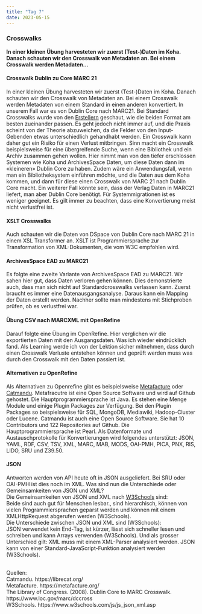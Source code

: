 ```yaml
---
title: "Tag 7"
date: 2023-05-15
---
```


### Crosswalks 
**In einer kleinen Übung harvesteten wir zuerst (Test-)Daten im Koha. Danach schauten wir den Crosswalk von Metadaten an. Bei einem Crosswalk werden Metadaten...**



#### **Crosswalk Dublin zu Core MARC 21**
In einer kleinen Übung harvesteten wir zuerst (Test-)Daten im Koha. Danach schauten wir den Crosswalk von Metadaten an. Bei einem Crosswalk werden Metadaten von einem Standard in einen anderen konvertiert. In unserem Fall war es von Dublin Core nach MARC21.
Bei Standard Crosswalks wurde von den <a href="https://www.loc.gov/marc/dccross">Erstellern</a> geschaut, wie die beiden Format am besten zueinander passen. Es geht jedoch nicht immer auf, und die Praxis scheint von der Theorie abzuweichen, da die Felder von den Input-Gebenden etwas unterschiedlich gehandhabt werden. Ein Crosswalk kann daher gut ein Risiko für einen Verlust mitbringen. Sinn macht ein Crosswalk beispielsweise für eine übergreifende Suche, wenn eine Bibliothek und ein Archiv zusammen gehen wollen. Hier nimmt man von den tiefer erschlossen Systemen wie Koha und ArchivesSpace Daten, um diese Daten dann im «kleineren» Dublin Core zu haben. Zudem wäre ein Anwendungsfall, wenn man ein Bibliotheksystem einführen möchte, und die Daten aus dem Koha kommen, und dann für diese einen Crosswalk von MARC 21 nach Dublin Core macht. Ein weiterer Fall könnte sein, dass der Verlag Daten in MARC21 liefert, man aber Dublin Core benötigt. Für Systemmigrationen ist es weniger geeignet. Es gilt immer zu beachten, dass eine Konvertierung meist nicht verlustfrei ist. 
<br>
#### **XSLT Crosswalks**<br>
Auch schauten wir die Daten von DSpace von Dublin Core nach MARC 21 in einem XSL Transformer an. XSLT ist Programmiersprache zur Transformation von XML-Dokumenten, die vom W3C empfohlen wird. 
<br>
#### **ArchivesSpace EAD zu MARC21**<br>
Es folgte eine zweite Variante von ArchivesSpace EAD zu MARC21. 
Wir sahen hier gut, dass Daten verloren gehen können. Dies demonstrierte auch, dass man sich nicht auf Standardcrosswalks verlassen kann. Zuerst braucht es immer eine Datenausgangsanalyse. Daraus kann ein Mapping der Daten erstellt werden. Nachher sollte man mindestens mit Stichproben prüfen, ob es verlustfrei war. 
<br>
#### **Übung CSV nach MARCXML mit OpenRefine**<br>
Darauf folgte eine Übung im OpenRefine. Hier verglichen wir die exportierten Daten mit den Ausgangsdaten. Was ich wieder eindrücklich fand. Als Learning werde ich von der Lektion sicher mitnehmen, dass durch einen Crosswalk Verluste entstehen können und geprüft werden muss was durch den Crosswalk mit den Daten passiert ist.
<br>
#### **Alternativen zu OpenRefine**<br>
Als Alternativen zu Openrefine gibt es beispielsweise <a href="https://metafacture.org/">Metafacture</a> oder <a href="https://librecat.org/">Catmandu</a>. Metafracutre ist eine Open Source Software und wird auf Github gehostet. Die Hauptprogrammiersprache ist Java. Es stehen eine Menge Module und einige Plugin Packages zur Verfügung. Bei den Plugin Packages so beispielsweise für SQL, MongoDB, Mediawiki, Hadoop-Cluster oder Lucene.
Catmandu ist auch eine Open Source Software. Sie hat 10 Contributors und 122 Repositories auf Github. Die Hauptprogrammiersprache ist Pearl. Als Datenformate und Austauschprotokolle für Konvertierungen wird folgendes unterstützt: JSON, YAML, RDF, CSV, TSV, XML, MARC, MAB, MODS, OAI-PMH, PICA, PNX, RIS, LIDO, SRU und Z39.50.
<br>
#### **JSON**<br>
Antworten werden von API heute oft in JSON ausgeliefert. Bei SRU oder OAI-PMH ist dies noch im XML. Was sind nun die Unterschiede oder Gemeinsamkeiten von JSON und XML? <br>
Die Gemeinsamkeiten von JSON und XML nach <a href="https://www.w3schools.com/js/js_json_xml.asp">W3Schools</a> sind: <br>
Beide sind auch gut für Menschen lesbar., sind hierarchisch, können von vielen Programmiersprachen geparst werden und können mit einem XMLHttpRequest abgerufen werden (W3Schools). <br>
Die Unterschiede zwischen JSON und XML sind (W3Schools): <br>
JSON verwendet kein End-Tag, ist kürzer, lässt sich schneller lesen und schreiben und kann Arrays verwenden (W3Schools). Und als grosser Unterschied gilt: XML muss mit einem XML-Parser analysiert werden. JSON kann von einer Standard-JavaScript-Funktion analysiert werden (W3Schools). <br>


<br>
Quellen: 
 <br>
Catmandu. https://librecat.org/
 <br>
Metafacture. https://metafacture.org/
 <br>
The Library of Congress. (2008). Dublin Core to MARC Crosswalk. https://www.loc.gov/marc/dccross
<br>
W3Schools. https://www.w3schools.com/js/js_json_xml.asp


